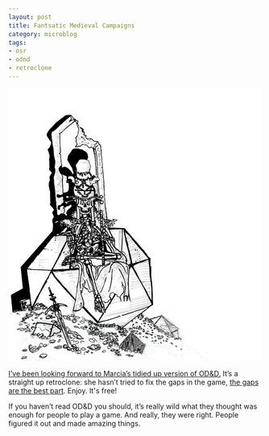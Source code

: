 ```yaml
---
layout: post
title: Fantsatic Medieval Campaigns
category: microblog
tags:
- osr
- odnd
- retroclone
---
```


![FMC cover by Gus, a skeleton on a d20](/assets/img/fmc-cover.png)

[I’ve been looking forward to Marcia’s tidied up version of OD&D.][1] It’s a straight up retroclone: she hasn’t tried to fix the gaps in the game, [the gaps are the best part][2]. Enjoy. It's free!

If you haven’t read OD&D you should, it’s really wild what they thought was enough for people to play a game. And really, they were right. People figured it out and made amazing things.

[1]: https://twitter.com/traversefantasy/status/1591051839675695105
[2]: https://save.vs.totalpartykill.ca/blog/let-s-play-od-d/